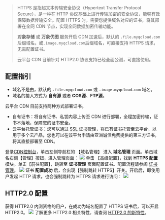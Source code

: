 > HTTPS 是指超文本传输安全协议（Hypertext Transfer Protocol Secure），是一种在 HTTP 协议基础上进行传输加密的安全协议，能够有效保障数据传输安全。配置 HTTPS 时，需要您提供域名对应的证书，将其部署在全网 CDN 节点，实现全网数据加密传输功能。
>
>  **对象存储** 或 **万象优图** 服务开启 CDN 加速后，默认的 ```.file.myqcloud.com``` 后缀域名，或```.image.myqcloud.com```后缀域名，可直接支持 HTTPS 请求，无需配置证书。
>
> 云平台 CDN 目前针对 HTTP2.0 协议支持已经全面公测，可直接使用。

## 配置指引
- 域名不是由，默认的 ```.file.myqcloud.com``` 或 ```.image.myqcloud.com``` 域名。
- 域名的接入方式为 **自有源** 或者 **COS源**、**FTP源**。

云平台 CDN 目前支持两种方式部署证书。
- 自有证书：将自有证书、私钥内容上传至 CDN 进行部署，全程加密传输，证书不落地，保障您的证书安全。
- 云平台托管证书：您可以通过 [SSL 证书管理](http://console.tce.fsphere.cn/ssl)，将已有证书托管至云平台，以用于多个云产品，您也可以在该平台申请由亚洲诚信免费提供的第三方证书，将其直接部署至 CDN。

登录[CDN控制台](http://console.tce.fsphere.cn/cdn)，单击左侧导航栏的 【域名管理】 进入 **域名管理** 页面。单击域名右侧【管理】按钮，进入管理页面：
![](http://imgcache.tce.fsphere.cn/image/main.qcloudimg.com/raw/667013013f17c055f0cb3cec4580c4ef.png)
单击 【高级配置】，找到 **HTTPS 配置** 模块。单击【前往配置】，跳转至 **证书管理** 页面配置证书。配置流程请参阅 [证书管理](http://tce.fsphere.cn/document/product/228/6303)。
![](http://imgcache.tce.fsphere.cn/image/main.qcloudimg.com/raw/1efff7b5b6909863e0849ae6cf9f65a7.png)
证书 **配置成功** 后，会出现【强制跳转 HTTPS】开关。开启后，即使用户发起 HTTP 请求，也会强制跳转为 HTTPS 请求进行访问：
![](http://imgcache.tce.fsphere.cn/image/main.qcloudimg.com/raw/8ccfdda9898a09a95d702e9162ff95d6.png)

## HTTP2.0 配置
获得 HTTP2.0 内测资格的用户，在成功为域名配置了 HTTPS 证书后，可以开启 HTTP2.0。
![](http://imgcache.tce.fsphere.cn/image/main.qcloudimg.com/raw/19b5892f7cf04b93e37f63eef75a94d8.png)
了解更多 HTTP2.0 相关特性，请查阅 [HTTP2.0 的新特性](http://tce.fsphere.cn/community/article/541321)。